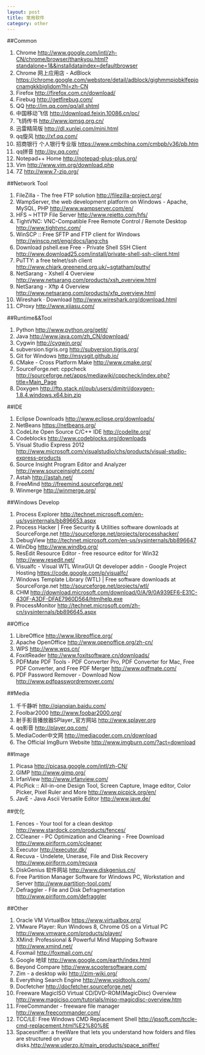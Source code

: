 ```yaml
---
layout: post
title: 常用软件
category: other
---
```

	
##Common
1. Chrome <http://www.google.com/intl/zh-CN/chrome/browser/thankyou.html?standalone=1&&installdataindex=defaultbrowser>
1. Chrome 网上应用店 - AdBlock <https://chrome.google.com/webstore/detail/adblock/gighmmpiobklfepjocnamgkkbiglidom?hl=zh-CN>
1. Firefox <http://firefox.com.cn/download/>
1. Firebug <http://getfirebug.com/>
1. QQ <http://im.qq.com/qq/all.shtml>
1. 中国移动飞信 <http://download.feixin.10086.cn/pc/>
1. 飞鸽传书 <http://www.ipmsg.org.cn/>
1. 迅雷精简版 <http://dl.xunlei.com/mini.html>
1. qq旋风 <http://xf.qq.com/>
1. 招商银行 个人银行专业版 <https://www.cmbchina.com/cmbpb/v36/pb.htm>
1. qq拼音 <http://py.qq.com/>
1. Notepad++ Home <http://notepad-plus-plus.org/>
1. Vim <http://www.vim.org/download.php>
1. 7Z <http://www.7-zip.org/>

##Network Tool
1. FileZilla - The free FTP solution <http://filezilla-project.org/>
1. WampServer, the web development platform on Windows - Apache, MySQL, PHP <http://www.wampserver.com/en/>
1. HFS ~ HTTP File Server <http://www.rejetto.com/hfs/>
1. TightVNC: VNC-Compatible Free Remote Control / Remote Desktop <http://www.tightvnc.com/>
1. WinSCP :: Free SFTP and FTP client for Windows <http://winscp.net/eng/docs/lang:chs>
1. Download pshell.exe Free - Private Shell SSH Client <http://www.download25.com/install/private-shell-ssh-client.html>
1. PuTTY: a free telnet/ssh client <http://www.chiark.greenend.org.uk/~sgtatham/putty/>
1. NetSarang - Xshell 4 Overview <http://www.netsarang.com/products/xsh_overview.html>
1. NetSarang - Xftp 4 Overview <http://www.netsarang.com/products/xfp_overview.html>
1. Wireshark · Download <http://www.wireshark.org/download.html>
1. CProxy <http://www.xjiasu.com/>

##Runtime&&Tool
1. Python <http://www.python.org/getit/>
1. Java <http://www.java.com/zh_CN/download/>
1. Cygwin <http://cygwin.org/>
1. subversion.tigris.org <http://subversion.tigris.org/>
1. Git for Windows <http://msysgit.github.io/>
1. CMake - Cross Platform Make <http://www.cmake.org/>
1. SourceForge.net: cppcheck <http://sourceforge.net/apps/mediawiki/cppcheck/index.php?title=Main_Page>
1. Doxygen <http://ftp.stack.nl/pub/users/dimitri/doxygen-1.8.4.windows.x64.bin.zip>

##IDE
1. Eclipse Downloads <http://www.eclipse.org/downloads/>
1. NetBeans <https://netbeans.org/>
1. CodeLite Open Source C/C++ IDE <http://codelite.org/>
1. Codeblocks <http://www.codeblocks.org/downloads>
1. Visual Studio Express 2012 <http://www.microsoft.com/visualstudio/chs/products/visual-studio-express-products>
1. Source Insight Program Editor and Analyzer <http://www.sourceinsight.com/>
1. Astah <http://astah.net/>
1. FreeMind <http://freemind.sourceforge.net/>
1. Winmerge <http://winmerge.org/>

##Windows Develop
1. Process Explorer <http://technet.microsoft.com/en-us/sysinternals/bb896653.aspx>
1. Process Hacker | Free Security &amp; Utilities software downloads at SourceForge.net <http://sourceforge.net/projects/processhacker/>
1. DebugView <http://technet.microsoft.com/en-us/sysinternals/bb896647>
1. WinDbg <http://www.windbg.org/>
1. ResEdit Resource Editor - free resource editor for Win32 <http://www.resedit.net/>
1. Visualfc - Visual WTL WinxGUI Qt developer addin - Google Project Hosting <https://code.google.com/p/visualfc/>
1. Windows Template Library (WTL) | Free software downloads at SourceForge.net <http://sourceforge.net/projects/wtl/>
1. CHM <http://download.microsoft.com/download/0/A/9/0A939EF6-E31C-430F-A3DF-DFAE7960D564/htmlhelp.exe>
1. ProcessMonitor <http://technet.microsoft.com/zh-cn/sysinternals/bb896645.aspx>

##Office
1. LibreOffice <http://www.libreoffice.org/>
1. Apache OpenOffice <http://www.openoffice.org/zh-cn/>
1. WPS <http://www.wps.cn/>
1. FoxitReader <http://www.foxitsoftware.cn/downloads/>
1. PDFMate PDF Tools - PDF Converter Pro, PDF Converter for Mac, Free PDF Converter, and Free PDF Merger <http://www.pdfmate.com/>
1. PDF Password Remover - Download Now <http://www.pdfpasswordremover.com/>

##Media
1. 千千静听 <http://qianqian.baidu.com/>
1. Foolbar2000 <http://www.foobar2000.org/>
1. 射手影音播放器SPlayer_官方网站 <http://www.splayer.org>
1. qq影音 <http://player.qq.com/>
1. MediaCoder中文网 <http://mediacoder.com.cn/download>
1. The Official ImgBurn Website <http://www.imgburn.com/?act=download>

##Image
1. Picasa <http://picasa.google.com/intl/zh-CN/>
1. GIMP <http://www.gimp.org/>
1. IrfanView <http://www.irfanview.com/>
1. PicPick :: All-in-one Design Tool, Screen Capture, Image editor, Color Picker, Pixel Ruler and More <http://www.picpick.org/en/>
1. JavE - Java Ascii Versatile Editor <http://www.jave.de/>

##优化
1. Fences - Your tool for a clean desktop <http://www.stardock.com/products/fences/>
1. CCleaner - PC Optimization and Cleaning - Free Download <http://www.piriform.com/ccleaner>
1. Executor <http://executor.dk/>
1. Recuva - Undelete, Unerase, File and Disk Recovery <http://www.piriform.com/recuva>
1. DiskGenius 软件网站 <http://www.diskgenius.cn/>
1. Free Partition Manager Software for Windows PC, Workstation and Server <http://www.partition-tool.com/>
1. Defraggler - File and Disk Defragmentation <http://www.piriform.com/defraggler>

##Other
1. Oracle VM VirtualBox <https://www.virtualbox.org/>
1. VMware Player: Run Windows 8, Chrome OS on a Virtual PC <http://www.vmware.com/products/player/>
1. XMind: Professional &amp; Powerful Mind Mapping Software <http://www.xmind.net/>
1. Foxmail <http://foxmail.com.cn/>
1. Google 地球 <http://www.google.com/earth/index.html>
1. Beyond Compare <http://www.scootersoftware.com/>
1. Zim - a desktop wiki <http://zim-wiki.org/>
1. Everything Search Engine <http://www.voidtools.com/>
1. Docfetcher <http://docfetcher.sourceforge.net/>
1. Freeware MagicISO Virtual CD/DVD-ROM(MagicDisc) Overview <http://www.magiciso.com/tutorials/miso-magicdisc-overview.htm>
1. FreeCommander - freeware file manager <http://www.freecommander.com/>
1. TCC/LE: Free Windows CMD Replacement Shell <http://jpsoft.com/tccle-cmd-replacement.html%E2%80%8E>
1. Spacesniffer: a freeWare that lets you understand how folders and files are structured on your disks.<http://www.uderzo.it/main_products/space_sniffer/>
